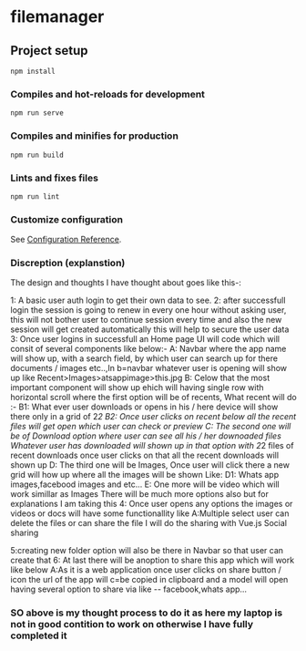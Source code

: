 # filemanager

## Project setup
```
npm install
```

### Compiles and hot-reloads for development
```
npm run serve
```

### Compiles and minifies for production
```
npm run build
```

### Lints and fixes files
```
npm run lint
```

### Customize configuration
See [Configuration Reference](https://cli.vuejs.org/config/).



### Discreption (explanstion)

The design and thoughts I have thought about goes like this-:

1: A basic user auth login to get their own data to see.
2: after successfull login the session is going to renew in every one hour without asking user, this will
    not bother user to continue session every time and also the new session will get created automatically
    this will help to secure the user data
3: Once user logins in successfull an Home page UI will code which will consit of several components like           below:-
   A: Navbar where the app name will show up, with a search field, by which user can search up for there documents / images etc..,In b=navbar whatever user is opening will show up like Recent>Images>atsappimage>this.jpg
   B: Celow that the most important component will show up ehich will having single row with horizontal  scroll
      where the first option will be of recents, What recent will do :-
      B1: What ever user downloads or opens in his / here device will show there only in a grid of 2*2
      B2: Once user clicks on recent below all the recent files will get open which user can check or preview
   C: The second one will be of Download option where user can see all his / her downoaded files
      Whatever user has downloaded will shown up in that option with 2*2 files of recent downloads once user clicks on that all the recent downloads will shown up
   D: The third one will be Images, Once user will click there a new grid will how up where all the images will     be shown Like:
      D1: Whats app images,facebood images and etc...
   E: One more will be video which will work simillar as Images 
      There will be much more options also but for explanations I am taking this
 4: Once user opens any options the images or videos or docs will have some functionallity like
    A:Multiple select user can delete the files or can share the file
    I will do the sharing with Vue.js Social sharing
    
 5:creating new folder option will also be there in Navbar so that user can create that 
 6: At last there will be anoption to share this app which will work like below
    A:As it is a web application once user clicks on share button / icon the url of the app will c=be copied in clipboard and a model will open having several option to share via like -- facebook,whats app...

### SO above is my thought process to do it as here my laptop is not in good contition to work on otherwise I have fully completed it